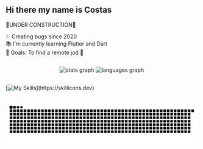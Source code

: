 ## Hi there my name is Costas

🔨UNDER CONSTRUCTION🔨

<p align="left">✨ Creating bugs since 2020<br>📚 I'm currently learning Flutter and Dart<br>🎯 Goals: To find a remote jod 🎲 </p>

##

<div align="center">
  <img src="https://github-readme-stats.vercel.app/api?username=DansVirus&hide_title=false&hide_rank=false&show_icons=true&include_all_commits=true&count_private=true&disable_animations=false&theme=dracula&locale=en&hide_border=false" height="150" alt="stats graph"  />
  <img src="https://github-readme-stats.vercel.app/api/top-langs?username=DansVirus&locale=en&hide_title=false&layout=compact&card_width=320&langs_count=5&theme=dracula&hide_border=false" height="150" alt="languages graph"  />
</div>

##


[![My Skills](https://skillicons.dev/icons?i=java,spring,selenium,gradle,maven,hibernate,mysql,postman,py,idea,vscode,js,ts,html,css,nodejs,angular,arduino,matlab,cpp,androidstudio,flutter,dart,firebase,docker,git,github,)](https://skillicons.dev)

##

<img src="https://raw.githubusercontent.com/DansVirus/DansVirus/output/snake.svg" alt="Snake animation" />

###
